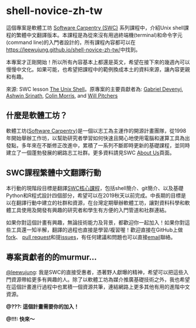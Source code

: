 shell-novice-zh-tw
============

這個專案是軟體工坊 [Software Carpentry (SWC)](http://software-carpentry.org) 系列課程中，介紹Unix shell課程的繁體中文翻譯版本。本課程是為從來沒有用過終端機(terminal)和命令字元(command line)的入門者設計的，所有課程內容都可以在<https://leewujung.github.io/shell-novice-zh-tw/>中找到。

本專案才正剛開始！所以所有內容基本上都還是英文，希望在接下來的幾週內可以慢慢中文化。如果可能，也希望把課程中的範例換成本土的資料來源，讓內容更親和有趣。

來源: SWC lesson [The Unix Shell](https://github.com/swcarpentry/shell-novice)。原專案的主要貢獻者為: [Gabriel Devenyi][devenyi_gabriel], [Ashwin Srinath][srinath_ashwin], [Colin Morris][colin_morris], and  [Will Pitchers][will_pitchers]

## 什麼是軟體工坊？
軟體工坊([Software Carpentry](http://software-carpentry.org))是一個以志工為主運作的開源計畫團隊，從1998年開始舉辦工作坊，以幫助研究者學習如何快速且開心地使用電腦和運算工具為出發點，多年來在不斷修正改進中，累積了一系列不斷即時更新的基礎課程，並同時建立了一個蓬勃發展的網路志工社群。更多資料請見SWC [About Us](https://software-carpentry.org/about/)頁面。

## SWC課程繁體中文翻譯行動
本行動的現階段目標是翻譯[SWC核心課程](https://software-carpentry.org/lessons/)，包括shell簡介、git簡介、以及基礎Python和R程式設計四個部分，希望可以在2019秋天以前完成。中長期的目標是以在翻譯行動中建立的社群和資源，在台灣定期舉辦軟體工坊，讓對資料科學和軟體工具使用及開發有興趣的研究者和學生有方便的入門管道和社群連結。

如果你對這個計畫有興趣，無論技術能力及背景，都歡迎你一起加入！如果你對這些工具還一知半解，翻譯的過程也直接是學習/複習喔！歡迎直接在GitHub上做[fork](https://help.github.com/articles/fork-a-repo/)、
[pull request](https://help.github.com/articles/about-pull-requests/)和提[issues](https://help.github.com/articles/about-issues/)，有任何建議和問題也可以直接[email](mailto:leewujung@gmail.com)聯絡。

## 專案貢獻者的的murmur...
[@leewujung](https://leewujung.github.io/): 我是SWC的直接受惠者，憑著野人獻曝的精神，希望可以把這些入門資源帶給更多有興趣的人。除了以軟體工坊為媒介推廣基礎技術之外，我也希望在這個計畫進行過程中也累積一個資源共筆，連結網路上更多其他有用的進階中文資源。

**@???: 這個計畫需要你的加入！**

**@!!!: 快來～**



[devenyi_gabriel]: http://software-carpentry.org/team/#devenyi_gabriel
[srinath_ashwin]: http://software-carpentry.org/team/#srinath_ashwin
[colin_morris]: https://github.com/colinmorris
[will_pitchers]: https://software-carpentry.org/team/#pitchers_w
[lesson-example]: https://carpentries.github.io/lesson-example/
